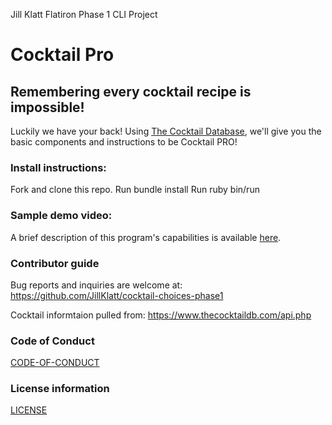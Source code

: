 
Jill Klatt Flatiron Phase 1 CLI Project
# Cocktail Pro

 
## Remembering every cocktail recipe is impossible! 
Luckily we have your back! 
Using [The Cocktail Database](https://www.thecocktaildb.com/api.php), we'll give you the basic components and instructions to be Cocktail PRO!
 
### Install instructions:
Fork and clone this repo.
Run bundle install
Run ruby bin/run

### Sample demo video:
A brief description of this program's capabilities is available [here](https://youtu.be/jFXoouM2N4o).
 
### Contributor guide
Bug reports and inquiries are welcome at: https://github.com/JillKlatt/cocktail-choices-phase1

Cocktail informtaion pulled from: https://www.thecocktaildb.com/api.php

### Code of Conduct
[CODE-OF-CONDUCT](https://github.com/JillKlatt/cocktail-choices-phase1/blob/main/CODE-OF-CONDUCT.md)

### License information
[LICENSE](https://github.com/JillKlatt/cocktail-choices-phase1/blob/main/LICENSE)